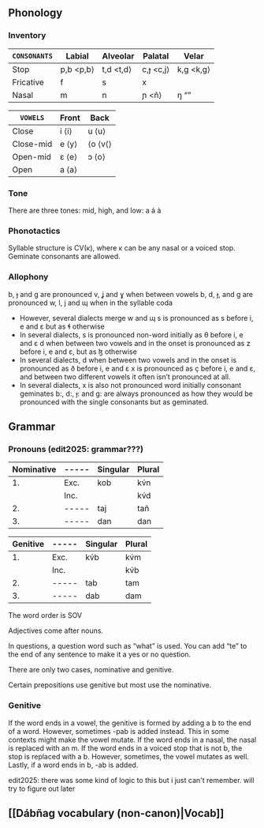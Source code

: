 ## Phonology
### Inventory

| `CONSONANTS` | Labial    | Alveolar  | Palatal   | Velar     |
| ------------ | --------- | --------- | --------- | --------- |
| Stop         | p,b <p,b⟩ | t,d <t,d⟩ | c,ɟ <c,j⟩ | k,g <k,g⟩ |
| Fricative    | f <f>     | s <s>     | x <x>     |           |
| Nasal        | m <m>     | n <n>     | ɲ <ñ⟩     | ŋ <q>     |

| `VOWELS`  | Front | Back    |
| --------- | ----- | ------- |
| Close     | i ⟨i⟩ | u ⟨u⟩   |
| Close-mid | e ⟨y⟩ | ⟨o ⟨v⟨⟩ |
| Open-mid  | ε ⟨e⟩ | ɔ ⟨o⟩   |
| Open      | a ⟨a⟩ |         |

### Tone

There are three tones: mid, high, and low: a á à
### Phonotactics

Syllable structure is CV(κ), where κ can be any nasal or a voiced stop.
Geminate consonants are allowed.
### Allophony

b, ɟ and g are pronounced v, ʝ and ɣ when between vowels
b, d, ɟ, and g are pronounced w, l, j and ɰ when in the syllable coda
- However, several dialects merge w and ɰ
s is pronounced as s before i, e and ε but as ɬ otherwise
- In several dialects, s is pronounced non-word initially as θ before i, e and ε
d when between two vowels and in the onset is pronounced as z before i, e and ε, but as ɮ otherwise
- In several dialects, d when between two vowels and in the onset is pronounced as ð before i, e and ε
x is pronounced as ç before i, e and ε, and between two different vowels it often isn’t pronounced at all. 
- In several dialects, x is also not pronounced word initially
consonant geminates b:, d:, ɟ: and g: are always pronounced as how they would be pronounced with the single consonants but as geminated.
## Grammar

### Pronouns (edit2025: grammar???)

| Nominative | ----- | Singular | Plural |
| ---------- | ----- | -------- | ------ |
| 1.         | Exc.  | kob      | kv́n   |
|            | Inc.  |          | kv́d   |
| 2.         | ----- | taj      | tañ    |
| 3.         | ----- | dan      | dan    |

| Genitive | ----- | Singular | Plural |
| -------- | ----- | -------- | ------ |
| 1.       | Exc.  | kv́b     | kv́m   |
|          | Inc.  |          | kv́b   |
| 2.       | ----- | tab      | tam    |
| 3.       | ----- | dab      | dam    |

The word order is SOV

Adjectives come after nouns. 

In questions, a question word such as “what” is used. You can add “te” to the end of any sentence to make it a yes or no question.

There are only two cases, nominative and genitive.

Certain prepositions use genitive but most use the nominative.

### Genitive

If the word ends in a vowel, the genitive is formed by adding a b to the end of a word. However, sometimes -pab is added instead. This in some contexts might make the vowel mutate. If the word ends in a nasal, the nasal is replaced with an m. If the word ends in a voiced stop that is not b, the stop is replaced with a b. However, sometimes, the vowel mutates as well. Lastly, if a word ends in b, -ab is added. 

edit2025: there was some kind of logic to this but i just can't remember. will try to figure out later
## [[Dábñag vocabulary (non-canon)|Vocab]]